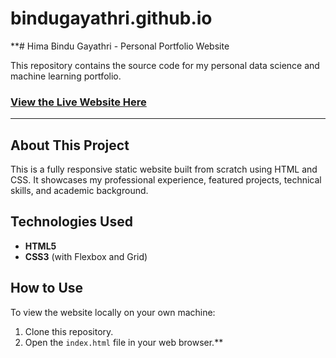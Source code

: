 # bindugayathri.github.io
**# Hima Bindu Gayathri - Personal Portfolio Website

This repository contains the source code for my personal data science and machine learning portfolio.

### **[View the Live Website Here](https://bindugayathri.github.io)**

---

## About This Project

This is a fully responsive static website built from scratch using HTML and CSS. It showcases my professional experience, featured projects, technical skills, and academic background.

## Technologies Used

* **HTML5**
* **CSS3** (with Flexbox and Grid)

## How to Use

To view the website locally on your own machine:
1.  Clone this repository.
2.  Open the `index.html` file in your web browser.**
